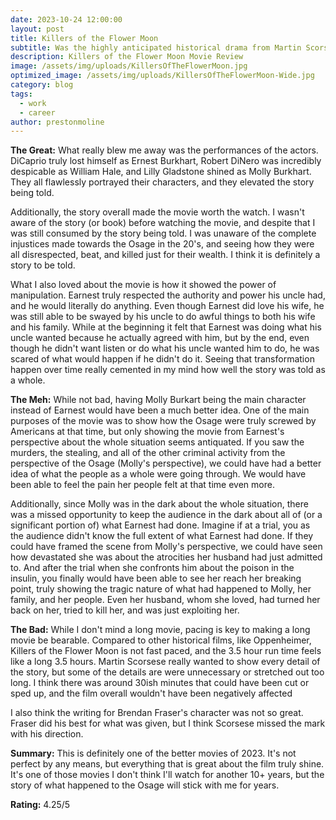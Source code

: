 ```yaml
---
date: 2023-10-24 12:00:00
layout: post
title: Killers of the Flower Moon
subtitle: Was the highly anticipated historical drama from Martin Scorsese worth the watch?
description: Killers of the Flower Moon Movie Review
image: /assets/img/uploads/KillersOfTheFlowerMoon.jpg
optimized_image: /assets/img/uploads/KillersOfTheFlowerMoon-Wide.jpg
category: blog
tags:
  - work
  - career
author: prestonmoline
---
```


**The Great:**
What really blew me away was the performances of the actors. DiCaprio truly lost himself as Ernest Burkhart, Robert DiNero was incredibly despicable as William Hale, and Lilly Gladstone shined as Molly Burkhart. They all flawlessly portrayed their characters, and they elevated the story being told.


Additionally, the story overall made the movie worth the watch. I wasn't aware of the story (or book) before watching the movie, and despite that I was still consumed by the story being told. I was unaware of the complete injustices made towards the Osage in the 20's, and seeing how they were all disrespected, beat, and killed just for their wealth. I think it is definitely a story to be told.


What I also loved about the movie is how it showed the power of manipulation. Earnest truly respected the authority and power his uncle had, and he would literally do anything. Even though Earnest did love his wife, he was still able to be swayed by his uncle to do awful things to both his wife and his family. While at the beginning it felt that Earnest was doing what his uncle wanted because he actually agreed with him, but by the end, even though he didn't want listen or do what his uncle wanted him to do, he was scared of what would happen if he didn't do it. Seeing that transformation happen over time really cemented in my mind how well the story was told as a whole.


**The Meh:**
While not bad, having Molly Burkart being the main character instead of Earnest would have been a much better idea. One of the main purposes of the movie was to show how the Osage were truly screwed by Americans at that time, but only showing the movie from Earnest's perspective about the whole situation seems antiquated. If you saw the murders, the stealing, and all of the other criminal activity from the perspective of the Osage (Molly's perspective), we could have had a better idea of what the people as a whole were going through. We would have been able to feel the pain her people felt at that time even more.


Additionally, since Molly was in the dark about the whole situation, there was a missed opportunity to keep the audience in the dark about all of (or a significant portion of) what Earnest had done. Imagine if at a trial, you as the audience didn't know the full extent of what Earnest had done. If they could have framed the scene from Molly's perspective, we could have seen how devastated she was about the atrocities her husband had just admitted to. And after the trial when she confronts him about the poison in the insulin, you finally would have been able to see her reach her breaking point, truly showing the tragic nature of what had happened to Molly, her family, and her people. Even her husband, whom she loved, had turned her back on her, tried to kill her, and was just exploiting her.


**The Bad:**
While I don't mind a long movie, pacing is key to making a long movie be bearable. Compared to other historical films, like Oppenheimer, Killers of the Flower Moon is not fast paced, and the 3.5 hour run time feels like a long 3.5 hours. Martin Scorsese really wanted to show every detail of the story, but some of the details are were unnecessary or stretched out too long. I think there was around 30ish minutes that could have been cut or sped up, and the film overall wouldn't have been negatively affected


I also think the writing for Brendan Fraser's character was not so great. Fraser did his best for what was given, but I think Scorsese missed the mark with his direction.


**Summary:**
This is definitely one of the better movies of 2023. It's not perfect by any means, but everything that is great about the film truly shine. It's one of those movies I don't think I'll watch for another 10+ years, but the story of what happened to the Osage will stick with me for years.


**Rating:**
4.25/5
